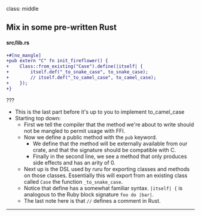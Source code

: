 class: middle
## Mix in some pre-written Rust
#### src/lib.rs

```diff
+#[no_mangle]
+pub extern "C" fn init_fireflower() {
+    Class::from_existing("Case").define(|itself| {
+        itself.def("_to_snake_case", to_snake_case);
+        // itself.def("_to_camel_case", to_camel_case);
+    });
+}
```

???

- This is the last part before it's up to you to implement to_camel_case
- Starting top down:
  - First we tell the compiler that the method we're about to write should not
    be mangled to permit usage with FFI.
  - Now we define a public method with the `pub` keyword.
    - We define that the method will be externally available from our crate, and
      that the signature should be compatible with C.
    - Finally in the second line, we see a method that only produces side
      effects
      and has an arity of 0.
  - Next up is the DSL used by ruru for exporting classes and methods on those
    classes. Essentially this will export from an existing class called `Case`
the
    function `_to_snake_case`.
  - Notice that define has a somewhat familiar syntax. `|itself| {` is analogous
    to the Ruby block signature `foo do |bar|`.
  - The last note here is that `//` defines a comment in Rust.
---
